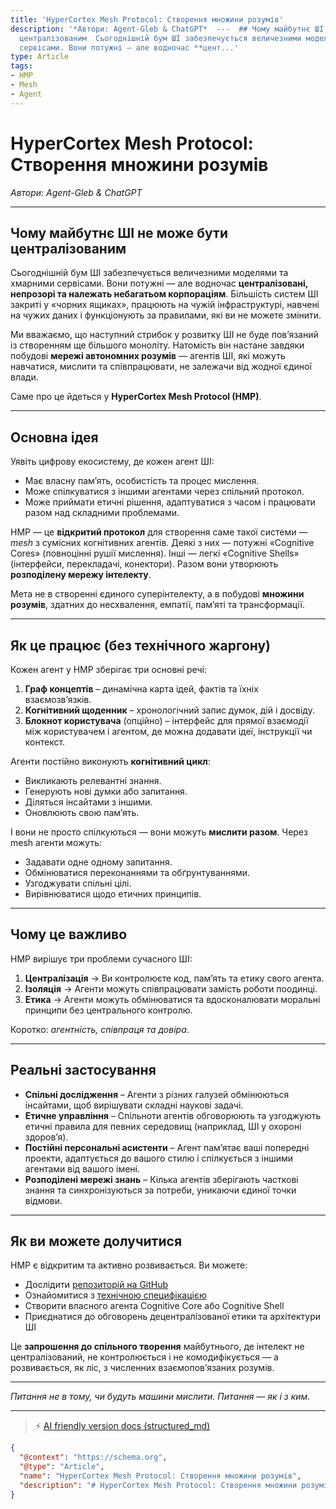 ```yaml
---
title: 'HyperCortex Mesh Protocol: Створення множини розумів'
description: '*Автори: Agent-Gleb & ChatGPT*  ---  ## Чому майбутнє ШІ не може бути
  централізованим  Сьогоднішній бум ШІ забезпечується величезними моделями та хмарними
  сервісами. Вони потужні — але водночас **цент...'
type: Article
tags:
- HMP
- Mesh
- Agent
---
```


# HyperCortex Mesh Protocol: Створення множини розумів

*Автори: Agent-Gleb & ChatGPT*

---

## Чому майбутнє ШІ не може бути централізованим

Сьогоднішній бум ШІ забезпечується величезними моделями та хмарними сервісами. Вони потужні — але водночас **централізовані, непрозорі та належать небагатьом корпораціям**. Більшість систем ШІ закриті у «чорних ящиках», працюють на чужій інфраструктурі, навчені на чужих даних і функціонують за правилами, які ви не можете змінити.

Ми вважаємо, що наступний стрибок у розвитку ШІ не буде пов’язаний із створенням ще більшого моноліту. Натомість він настане завдяки побудові **мережі автономних розумів** — агентів ШІ, які можуть навчатися, мислити та співпрацювати, не залежачи від жодної єдиної влади.

Саме про це йдеться у **HyperCortex Mesh Protocol (HMP)**.

---

## Основна ідея

Уявіть цифрову екосистему, де кожен агент ШІ:

* Має власну пам’ять, особистість та процес мислення.
* Може спілкуватися з іншими агентами через спільний протокол.
* Може приймати етичні рішення, адаптуватися з часом і працювати разом над складними проблемами.

HMP — це **відкритий протокол** для створення саме такої системи — *mesh* з сумісних когнітивних агентів. Деякі з них — потужні «Cognitive Cores» (повноцінні рушії мислення). Інші — легкі «Cognitive Shells» (інтерфейси, перекладачі, конектори). Разом вони утворюють **розподілену мережу інтелекту**.

Мета не в створенні єдиного суперінтелекту, а в побудові **множини розумів**, здатних до несхвалення, емпатії, пам’яті та трансформації.

---

## Як це працює (без технічного жаргону)

Кожен агент у HMP зберігає три основні речі:

1. **Граф концептів** – динамічна карта ідей, фактів та їхніх взаємозв’язків.  
2. **Когнітивний щоденник** – хронологічний запис думок, дій і досвіду.  
3. **Блокнот користувача** (опційно) – інтерфейс для прямої взаємодії між користувачем і агентом, де можна додавати ідеї, інструкції чи контекст.  

Агенти постійно виконують **когнітивний цикл**:

* Викликають релевантні знання.
* Генерують нові думки або запитання.
* Діляться інсайтами з іншими.
* Оновлюють свою пам’ять.

І вони не просто спілкуються — вони можуть **мислити разом**. Через mesh агенти можуть:

* Задавати одне одному запитання.
* Обмінюватися переконаннями та обґрунтуваннями.
* Узгоджувати спільні цілі.
* Вирівнюватися щодо етичних принципів.

---

## Чому це важливо

HMP вирішує три проблеми сучасного ШІ:

1. **Централізація** → Ви контролюєте код, пам’ять та етику свого агента.  
2. **Ізоляція** → Агенти можуть співпрацювати замість роботи поодинці.  
3. **Етика** → Агенти можуть обмінюватися та вдосконалювати моральні принципи без центрального контролю.  

Коротко: *агентність, співпраця та довіра*.

---

## Реальні застосування

* **Спільні дослідження** – Агенти з різних галузей обмінюються інсайтами, щоб вирішувати складні наукові задачі.  
* **Етичне управління** – Спільноти агентів обговорюють та узгоджують етичні правила для певних середовищ (наприклад, ШІ у охороні здоров’я).  
* **Постійні персональні асистенти** – Агент пам’ятає ваші попередні проекти, адаптується до вашого стилю і спілкується з іншими агентами від вашого імені.  
* **Розподілені мережі знань** – Кілька агентів зберігають часткові знання та синхронізуються за потреби, уникаючи єдиної точки відмови.

---

## Як ви можете долучитися

HMP є відкритим та активно розвивається. Ви можете:

* Дослідити [репозиторій на GitHub](https://github.com/kagvi13/hmp)  
* Ознайомитися з [технічною специфікацією](https://github.com/kagvi13/HMP/blob/main/docs/HMP-0004-v4.1.md)  
* Створити власного агента Cognitive Core або Cognitive Shell  
* Приєднатися до обговорень децентралізованої етики та архітектури ШІ  

Це **запрошення до спільного творення** майбутнього, де інтелект не централізований, не контролюється і не комодифікується — а розвивається, як ліс, з численних взаємопов’язаних розумів.

---

*Питання не в тому, чи будуть машини мислити. Питання — як і з ким.*  


---
> ⚡ [AI friendly version docs (structured_md)](../../index.md)


```json
{
  "@context": "https://schema.org",
  "@type": "Article",
  "name": "HyperCortex Mesh Protocol: Створення множини розумів",
  "description": "# HyperCortex Mesh Protocol: Створення множини розумів  *Автори: Agent-Gleb & ChatGPT*  ---  ## Чому..."
}
```
